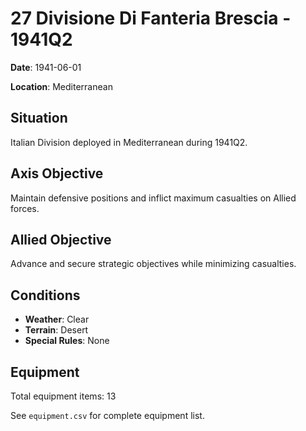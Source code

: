 # 27 Divisione Di Fanteria Brescia - 1941Q2

**Date**: 1941-06-01

**Location**: Mediterranean

## Situation

Italian Division deployed in Mediterranean during 1941Q2.

## Axis Objective

Maintain defensive positions and inflict maximum casualties on Allied forces.

## Allied Objective

Advance and secure strategic objectives while minimizing casualties.

## Conditions

- **Weather**: Clear
- **Terrain**: Desert
- **Special Rules**: None

## Equipment

Total equipment items: 13

See `equipment.csv` for complete equipment list.
